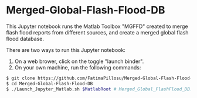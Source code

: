 # Merged-Global-Flash-Flood-DB
This Jupyter notebook runs the Matlab Toolbox "MGFFD" created to merge flash flood reports from different sources, and create a merged global flash flood database. 

There are two ways to run this Jupyter notebook:
1. On a web brower, click on the toggle "launch binder".
2. On your own machine, run the following commands:

```sh
$ git clone https://github.com/FatimaPillosu/Merged-Global-Flash-Flood-DB.git
$ cd Merged-Global-Flash-Flood-DB
$ ./Launch_Jupyter_Matlab.sh $MatlabRoot # Merged_Global_FlashFlood_DB.ipynb can be determined by running the command 'matlabroot' in the Matlab command line
```
